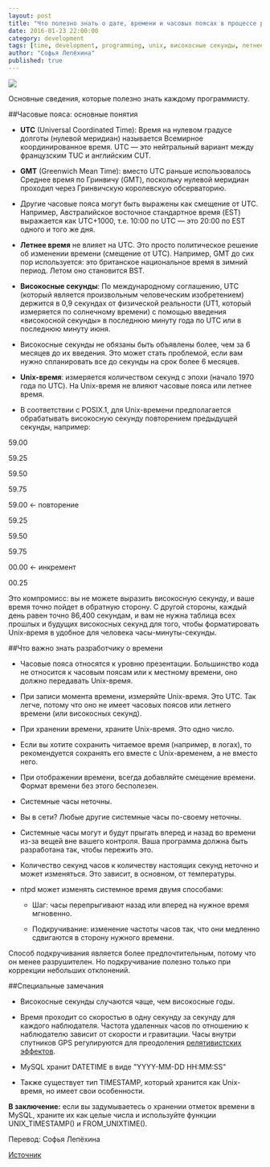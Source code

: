 ```yaml
---
layout: post
title: "Что полезно знать о дате, времени и часовых поясах в процессе разработки"
date: 2016-01-23 22:00:00
category: development
tags: [time, development, programming, unix, високосные секунды, летнее время, часовые пояса, время, системные часы, unix-время в программировании, високосные секунды в программировании, летнее время в программировании, часовые пояса в программировании, системные часы в программировании, время в программировании, часовые пояса в программировании]
author: "Софья Лепёхина"
published: true
---
```


<img src="https://theasder.github.io/img/monitor.jpg" class="img-responsive" /><br />

Основные сведения, которые полезно знать каждому программисту.

<!-- more -->

##Часовые пояса: основные понятия

* **UTC** (Universal Coordinated Time): Время на нулевом градусе долготы (нулевой меридиан) называется Всемирное координированное время. UTC &mdash; это нейтральный вариант между французским TUC и английским CUT.

* **GMT** (Greenwich Mean Time): вместо UTC раньше использовалось Среднее время по Гринвичу (GMT), поскольку нулевой меридиан проходил через Гринвичскую королевскую обсерваторию.

* Другие часовые пояса могут быть выражены как смещение от UTC. Например, Австралийское восточное стандартное время (EST) выражается как UTC+1000, т.е. 10:00 по UTC &mdash; это 20:00 по EST одного и того же дня.

* **Летнее время** не влияет на UTC. Это просто политическое решение об изменении времени (смещение от UTC). Например, GMT до сих пор используется: это британское национальное время в зимний период. Летом оно становится BST.

* **Високосные секунды**: По международному соглашению, UTC (который является произвольным человеческим изобретением) держится в 0,9 секундах от физической реальности (UT1, который измеряется по солнечному времени) с помощью введения «високосной секунды» в последнюю минуту года по UTC или в последнюю минуту июня.

* Високосные секунды не обязаны быть объявлены более, чем за 6 месяцев до их введения. Это может стать проблемой, если вам нужно спланировать все до секунды на срок более 6 месяцев.

* **Unix-время**: измеряется количеством секунд с эпохи (начало 1970 года по UTC). На Unix-время не влияют часовые пояса или летнее время.

* В соответствии с POSIX.1, для Unix-времени предполагается  обрабатывать високосную секунду повторением предыдущей секунды, например:

59.00

59.25

59.50

59.75

59.00 ← повторение

59.25

59.50

59.75

00.00 ← инкремент

00.25

Это компромисс: вы не можете выразить високосную секунду, и ваше время точно пойдет в обратную сторону. С другой стороны, каждый день равен точно 86,400 секундам, и вам не нужна таблица всех прошлых и будущих високосных секунд для того, чтобы форматировать Unix-время в удобное для человека часы-минуты-секунды.

##Что важно знать разработчику о времени

* Часовые пояса относятся к уровню презентации.
Большинство кода не относится к часовым поясам или к местному времени, оно должно передавать Unix-время.

* При записи момента времени, измеряйте Unix-время. Это UTC. Так легче, потому что оно не имеет часовых поясов или летнего времени (или високосных секунд).

* При хранении времени, храните Unix-время. Это одно число.

* Если вы хотите сохранить читаемое время (например, в логах), то рекомендуется сохранять его вместе с Unix-временем, а не вместо него.

* При отображении времени, всегда добавляйте смещение времени. Формат времени без этого бесполезен.

* Системные часы неточны.

* Вы в сети? Любые другие системные часы по-своему неточны.

* Системные часы могут и будут прыгать вперед и назад во времени из-за вещей вне вашего контроля. Ваша программа должна быть разработана так, чтобы пережить это.

* Количество секунд часов к количеству настоящих секунд неточно и может изменяться. Это зависит, в основном, от температуры.

* ntpd может изменять системное время двумя способами:

  * Шаг: часы перепрыгивают назад или вперед на нужное время мгновенно.

  * Подкручивание: изменение частоты часов так, что они медленно сдвигаются в сторону нужного времени.

Способ подкручивания является более предпочтительным, потому что он менее разрушителен. Но подкручивание полезно только при коррекции небольших отклонений.

##Специальные замечания

* Високосные секунды случаются чаще, чем високосные годы.

* Время проходит со скоростью в одну секунду за секунду для каждого наблюдателя. Частота удаленных часов по отношению к наблюдателю зависит от скорости и гравитации. Часы внутри спутников GPS регулируются для преодоления [релятивистских эффектов](https://ru.wikipedia.org/wiki/Релятивистское_замедление_времени).

* MySQL хранит DATETIME в виде "YYYY-MM-DD HH:MM:SS"

* Также существует тип TIMESTAMP, который хранится как Unix-время, но имеет свои особенности.

<b>В заключение:</b> если вы задумываетесь о хранении отметок времени в MySQL, храните их как целые числа и используйте функции UNIX_TIMESTAMP() и FROM_UNIXTIME().

Перевод: Софья Лепёхина

[Источник](https://unix4lyfe.org/time/?v=1)
